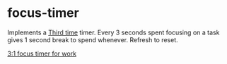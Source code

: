 # focus-timer
Implements a [Third time](https://www.lesswrong.com/posts/RWu8eZqbwgB9zaerh/third-time-a-better-way-to-work) timer.
Every 3 seconds spent focusing on a task gives 1 second break to spend whenever. Refresh to reset.

[3:1 focus timer for work
](https://sypiac.github.io/focus-timer/)



